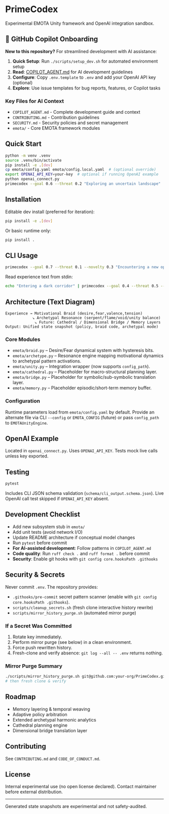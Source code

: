 # PrimeCodex

Experimental EMOTA Unity framework and OpenAI integration sandbox.

## 🤖 GitHub Copilot Onboarding

**New to this repository?** For streamlined development with AI assistance:

1. **Quick Setup**: Run `./scripts/setup_dev.sh` for automated environment setup
2. **Read**: [COPILOT_AGENT.md](COPILOT_AGENT.md) for AI development guidelines  
3. **Configure**: Copy `.env.template` to `.env` and add your OpenAI API key (optional)
4. **Explore**: Use issue templates for bug reports, features, or Copilot tasks

### Key Files for AI Context
- `COPILOT_AGENT.md` - Complete development guide and context
- `CONTRIBUTING.md` - Contribution guidelines
- `SECURITY.md` - Security policies and secret management
- `emota/` - Core EMOTA framework modules

## Quick Start

```bash
python -m venv .venv
source .venv/bin/activate
pip install -e .[dev]
cp emota/config.yaml emota/config.local.yaml  # (optional override)
export OPENAI_API_KEY=your-key  # optional if running OpenAI example
python openai_connect.py
primecodex --goal 0.6 --threat 0.2 "Exploring an uncertain landscape"
```

## Installation
Editable dev install (preferred for iteration):
```bash
pip install -e .[dev]
```
Or basic runtime only:
```bash
pip install .
```

## CLI Usage
```bash
primecodex --goal 0.7 --threat 0.1 --novelty 0.3 "Encountering a new opportunity"
```
Read experience text from stdin:
```bash
echo "Entering a dark corridor" | primecodex --goal 0.4 --threat 0.5 --pretty
```

## Architecture (Text Diagram)
```
Experience → Motivational Braid (desire,fear,valence,tension)
            ↘ Archetypal Resonance (serpent/flame/void/unity balance)
             ↘ Future: Cathedral / Dimensional Bridge / Memory Layers
Output: Unified state snapshot (policy, braid code, archetypal mode)
```

### Core Modules
- `emota/braid.py` – Desire/Fear dynamical system with hysteresis bits.
- `emota/archetype.py` – Resonance engine mapping motivational dynamics to archetypal pattern activations.
- `emota/unity.py` – Integration wrapper (now supports `config_path`).
- `emota/cathedral.py` – Placeholder for macro-structural planning layer.
- `emota/bridge.py` – Placeholder for symbolic/sub-symbolic translation layer.
- `emota/memory.py` – Placeholder episodic/short-term memory buffer.

### Configuration
Runtime parameters load from `emota/config.yaml` by default. Provide an alternate file via CLI `--config` or `EMOTA_CONFIG` (future) or pass `config_path` to `EMOTAUnityEngine`.

## OpenAI Example
Located in `openai_connect.py`. Uses `OPENAI_API_KEY`. Tests mock live calls unless key exported.

## Testing
```bash
pytest
```
Includes CLI JSON schema validation (`schema/cli_output.schema.json`).
Live OpenAI call test skipped if `OPENAI_API_KEY` absent.

## Development Checklist
- Add new subsystem stub in `emota/`
- Add unit tests (avoid network I/O)
- Update README architecture if conceptual model changes
- Run `pytest` before commit
- **For AI-assisted development**: Follow patterns in `COPILOT_AGENT.md`
- **Code quality**: Run `ruff check .` and `ruff format .` before commit
- **Security**: Enable git hooks with `git config core.hooksPath .githooks`

## Security & Secrets
Never commit `.env`. The repository provides:
- `.githooks/pre-commit` secret pattern scanner (enable with `git config core.hooksPath .githooks`).
- `scripts/cleanup_secrets.sh` (fresh clone interactive history rewrite)
- `scripts/mirror_history_purge.sh` (automated mirror purge)

### If a Secret Was Committed
1. Rotate key immediately.
2. Perform mirror purge (see below) in a clean environment.
3. Force push rewritten history.
4. Fresh-clone and verify absence: `git log --all -- .env` returns nothing.

### Mirror Purge Summary
```bash
./scripts/mirror_history_purge.sh git@github.com:your-org/PrimeCodex.git
# then fresh clone & verify
```

## Roadmap
- Memory layering & temporal weaving
- Adaptive policy arbitration
- Extended archetypal harmonic analytics
- Cathedral planning engine
- Dimensional bridge translation layer

## Contributing
See `CONTRIBUTING.md` and `CODE_OF_CONDUCT.md`.

## License
Internal experimental use (no open license declared). Contact maintainer before external distribution.

---
Generated state snapshots are experimental and not safety-audited.